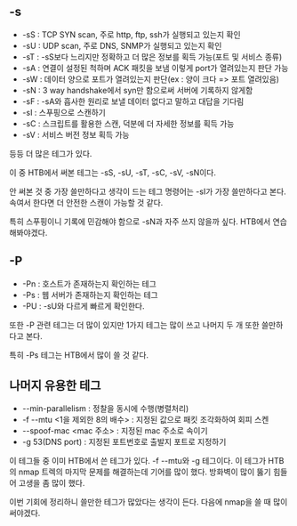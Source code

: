 
## -s
- -sS : TCP SYN  scan, 주로 http, ftp, ssh가 실행되고 있는지 확인
- -sU : UDP scan, 주로 DNS, SNMP가 실행되고 있는지 확인
- -sT : -sS보다 느리지만 정확하고 더 많은 정보를 획득 가능(포트 및 서비스 종류)
- -sA : 연결이 설정된 척하며 ACK 패킷을 보냄 이렇게 port가 열려있는지 판단 가능
- -sW : 데이터 양으로 포트가 열려있는지 판단(ex : 양이 크다 => 포트 열려있음)
- -sN : 3 way handshake에서 syn만 함으로써 서버에 기록하지 않게함
- -sF : -sA와 흡사한 원리로 보낼 데이터 없다고 말하고 대답을 기다림
- -sI : 스푸핑으로 스캔하기
- -sC : 스크립트를 활용한 스캔, 덕분에 더 자세한 정보를 획득 가능
- -sV : 서비스 버전 정보 획득 가능

등등 더 많은 테그가 있다.

이 중 HTB에서 써본 테그는 -sS, -sU, -sT, -sC, -sV, -sN이다.

안 써본 것 중 가장 쓸만하다고 생각이 드는 테그 명령어는 -sI가 가장 쓸만하다고 본다. 속여서 한다면 더 안전한 스캔이 가능할 것 같다.

특히 스푸핑이니 기록에 민감해야 함으로 -sN과 자주 쓰지 않을까 싶다.
HTB에서 연습해봐야겠다.

## -P
- -Pn : 호스트가 존재하는지 확인하는 테그
- -Ps : 웹 서버가 존재하는지 확인하는 테그 
- -PU : -sU와 다르게 빠르게 확인한다.

또한 -P 관련 테그는 더 많이 있지만 1가지 테그는 많이 쓰고 나머지 두 개 또한 쓸만하다고 본다.

특히 -Ps 테그는 HTB에서 많이 쓸 것 같다.

## 나머지 유용한 테그

- --min-parallelism : 정찰을 동시에 수행(병렬처리)
- -f --mtu <1을 제외한 8의 배수> : 지정된 값으로 패킷 조각화하여 회피 스켄
- --spoof-mac <mac 주소> : 지정된 mac 주소로 속이기
- -g 53(DNS port) : 지정된 포트번호로 출발지 포트로 지정하기

이 테그들 중 이미 HTB에서 쓴 테그가 있다.
-f --mtu와 -g 테그이다.
이 테그가 HTB의 nmap 트렉의 마지막 문제를 해결하는데 기어를 많이 했다.
방화벽이 많이 뚫기 힘들어 고생을 좀 많이 했다.

이번 기회에 정리하니 쓸만한 테그가 많았다는 생각이 든다.
다음에 nmap을 쓸 때 많이 써야겠다.
